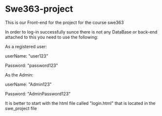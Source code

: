 # Swe363-project
This is our Front-end for the project for the course swe363

In order to log-in successfully sunce there is not any DataBase or back-end attached to this you need to use the following:

As a registered user:

userName: "user123"

Password: "password123"

As the Admin:

userName: "Admin123"

Password: "AdminPassword123"

It is better to start with the html file called "login.html" that is located in the swe_project file

